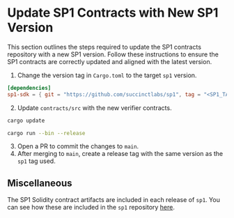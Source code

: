 
# Update SP1 Contracts with New SP1 Version

This section outlines the steps required to update the SP1 contracts repository with a new SP1 version. Follow these instructions to ensure the SP1 contracts are correctly updated and aligned with the latest version.


1. Change the version tag in `Cargo.toml` to the target `sp1` version.

```toml
[dependencies]
sp1-sdk = { git = "https://github.com/succinctlabs/sp1", tag = "<SP1_TAG>" }
```

2. Update `contracts/src` with the new verifier contracts.

```bash
cargo update

cargo run --bin --release
```

3. Open a PR to commit the changes to `main`.
4. After merging to `main`, create a release tag with the same version as the `sp1` tag used.

## Miscellaneous
The SP1 Solidity contract artifacts are included in each release of `sp1`. You can see how these are included in the `sp1` repository [here](https://github.com/succinctlabs/sp1/blob/21455d318ae383b317c92e10709bbfc313d8f1df/recursion/gnark-ffi/src/plonk_bn254.rs#L57-L96).

